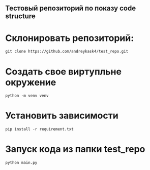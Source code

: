 ## Тестовый репозиторий по показу code structure 

# Склонировать репозиторий:
```git clone https://github.com/andreykask4/test_repo.git```

# Создать свое виртупльне окружение
```python -m venv venv```

# Установить зависимости
```pip install -r requirement.txt```

# Запуск кода из папки test_repo
```python main.py```
